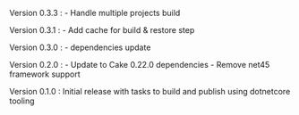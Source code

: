 Version 0.3.3 : 
    - Handle multiple projects build

Version 0.3.1 : 
    - Add cache for build & restore step

Version 0.3.0 : 
    - dependencies update

Version 0.2.0 : 
    - Update to Cake 0.22.0 dependencies
    - Remove net45 framework support

Version 0.1.0 : Initial release with tasks to build and publish using dotnetcore tooling